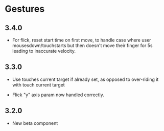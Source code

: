 Gestures
========

3.4.0
-----

 * For flick, reset start time on first move, to handle
   case where user mousesdown/touchstarts but then doesn't
   move their finger for 5s leading to inaccurate velocity.

3.3.0
-----

  * Use touches current target if already set, as opposed
    to over-riding it with touch current target

  * Flick "y" axis param now handled correctly.

3.2.0
-----

  * New beta component

